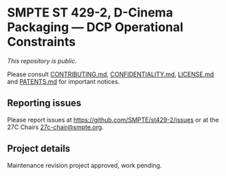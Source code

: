 # SMPTE ST 429-2, D-Cinema Packaging — DCP Operational Constraints

_This repository is public._ 

Please consult [CONTRIBUTING.md](./CONTRIBUTING.md), [CONFIDENTIALITY.md](./CONFIDENTIALITY.md), [LICENSE.md](./LICENSE.md) and [PATENTS.md](./PATENTS.md) for important notices.

## Reporting issues

Please report issues at <https://github.com/SMPTE/st429-2/issues> or at the 27C Chairs <27c-chair@smpte.org>.

## Project details

Maintenance revision project approved, work pending.
